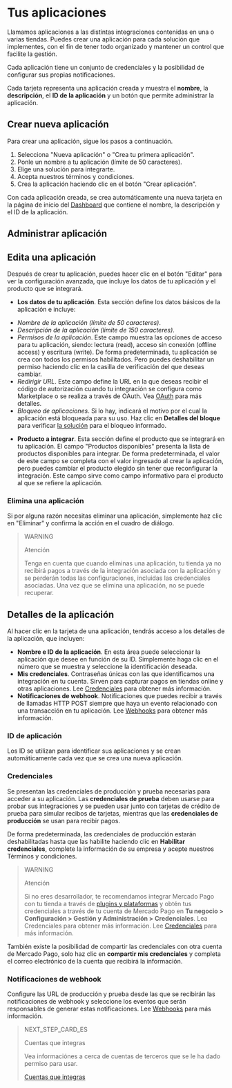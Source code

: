 # Tus aplicaciones
 
Llamamos aplicaciones a las distintas integraciones contenidas en una o varias tiendas. Puedes crear una aplicación para cada solución que implementes, con el fin de tener todo organizado y mantener un control que facilite la gestión.
 
Cada aplicación tiene un conjunto de credenciales y la posibilidad de configurar sus propias notificaciones.
 
Cada tarjeta representa una aplicación creada y muestra el **nombre**, la **descripción**, el **ID de la aplicación** y un botón que permite administrar la aplicación.
 
## Crear nueva aplicación
 
Para crear una aplicación, sigue los pasos a continuación.
 
1. Selecciona "Nueva aplicación" o "Crea tu primera aplicación".
2. Ponle un nombre a tu aplicación (límite de 50 caracteres).
3. Elige una solución para integrarte.
4. Acepta nuestros términos y condiciones.
5. Crea la aplicación haciendo clic en el botón "Crear aplicación".
 
Con cada aplicación creada, se crea automáticamente una nueva tarjeta en la página de inicio del [Dashboard](https://www.mercadopago[FAKER][URL][DOMAIN]/developers/dashboard/introduction) que contiene el nombre, la descripción y el ID de la aplicación.

## Administrar aplicación
 
## Edita una aplicación
Después de crear tu aplicación, puedes hacer clic en el botón "Editar" para ver la configuración avanzada, que incluye los datos de tu aplicación y el producto que se integrará.
 
* **Los datos de tu aplicación**. Esta sección define los datos básicos de la aplicación e incluye:
 
 - *Nombre de la aplicación (límite de 50 caracteres)*.
 - *Descripción de la aplicación (límite de 150 caracteres)*.
 - *Permisos de la aplicación*. Este campo muestra las opciones de acceso para tu aplicación, siendo: lectura (read), acceso sin conexión (offline access) y escritura (write). De forma predeterminada, tu aplicación se crea con todos los permisos habilitados. Pero puedes deshabilitar un permiso haciendo clic en la casilla de verificación del que deseas cambiar.
 - *Redirigir URL*. Este campo define la URL en la que deseas recibir el código de autorización cuando tu integración se configura como Marketplace o se realiza a través de OAuth. Vea [OAuth](https://www.mercadopago[FAKER][URL][DOMAIN]/developers/es/guides/security/oauth/introduction) para más detalles.
 - *Bloqueo de aplicaciones*. Si lo hay, indicará el motivo por el cual la aplicación está bloqueada para su uso. Haz clic en **Detalles del bloque** para verificar [la solución](https://www.mercadopago[FAKER][URL][DOMAIN]/developers/es/support/23066) para el bloqueo informado.
 
* **Producto a integrar**. Esta sección define el producto que se integrará en tu aplicación. El campo "Productos disponibles" presenta la lista de productos disponibles para integrar. De forma predeterminada, el valor de este campo se completa con el valor ingresado al crear la aplicación, pero puedes cambiar el producto elegido sin tener que reconfigurar la integración. Este campo sirve como campo informativo para el producto al que se refiere la aplicación.
 
### Elimina una aplicación
Si por alguna razón necesitas eliminar una aplicación, simplemente haz clic en "Eliminar" y confirma la acción en el cuadro de diálogo.
 
> WARNING
>
> Atención
>
> Tenga en cuenta que cuando eliminas una aplicación, tu tienda ya no recibirá pagos a través de la integración asociada con la aplicación y se perderán todas las configuraciones, incluidas las credenciales asociadas. Una vez que se elimina una aplicación, no se puede recuperar.
 
## Detalles de la aplicación
 
Al hacer clic en la tarjeta de una aplicación, tendrás acceso a los detalles de la aplicación, que incluyen:
 
* **Nombre e ID de la aplicación**. En esta área puede seleccionar la aplicación que desee en función de su ID. Simplemente haga clic en el número que se muestra y seleccione la identificación deseada.
* **Mis credenciales**. Contraseñas únicas con las que identificamos una integración en tu cuenta. Sirven para capturar pagos en tiendas online y otras aplicaciones. Lee [Credenciales](https://www.mercadopago[FAKER][URL][DOMAIN]/developers/es/guides/resources/credentials) para obtener más información.
* **Notificaciones de webhook**. Notificaciones que puedes recibir a través de llamadas HTTP POST siempre que haya un evento relacionado con una transacción en tu aplicación. Lee [Webhooks](https://www.mercadopago[FAKER][URL][DOMAIN]/developers/es/guides/notifications/webhooks) para obtener más información.
 
### ID de aplicación
Los ID se utilizan para identificar sus aplicaciones y se crean automáticamente cada vez que se crea una nueva aplicación.
 
### Credenciales
Se presentan las credenciales de producción y prueba necesarias para acceder a su aplicación. Las **credenciales de prueba** deben usarse para probar sus integraciones y se pueden usar junto con tarjetas de crédito de prueba para simular recibos de tarjetas, mientras que las **credenciales de producción** se usan para recibir pagos.
 
De forma predeterminada, las credenciales de producción estarán deshabilitadas hasta que las habilite haciendo clic en **Habilitar credenciales**, complete la información de su empresa y acepte nuestros Términos y condiciones.
 
> WARNING
>
> Atención
>
> Si no eres desarrollador, te recomendamos integrar Mercado Pago con tu tienda a través de [plugins y plataformas](https://www.mercadopago[FAKER][URL][DOMAIN]/developers/es/gguides/plugins) y obtén tus credenciales a través de tu cuenta de Mercado Pago en **Tu negocio > Configuración > Gestión y Administración > Credenciales**. Lea Credenciales para obtener más información. Lee [Credenciales](https://www.mercadopago[FAKER][URL][DOMINIO]/developers/en/guides/resources/credentials) para más información.
 
También existe la posibilidad de compartir las credenciales con otra cuenta de Mercado Pago, solo haz clic en **compartir mis credenciales** y completa el correo electrónico de la cuenta que recibirá la información.
 
### Notificaciones de webhook
Configure las URL de producción y prueba desde las que se recibirán las notificaciones de webhook y seleccione los eventos que serán responsables de generar estas notificaciones. Lee [Webhooks](https://www.mercadopago[FAKER][URL][DOMAIN]/developers/es/guides/notifications/webhooks) para más información.

> NEXT_STEP_CARD_ES
>
> Cuentas que integras
>
> Vea informaciónes a cerca de cuentas de terceros que se le ha dado permiso para usar.
>
> [Cuentas que integras](https://www.mercadopago[FAKER][URL][DOMAIN]/developers/es/guides/resources/dashboard/integration)